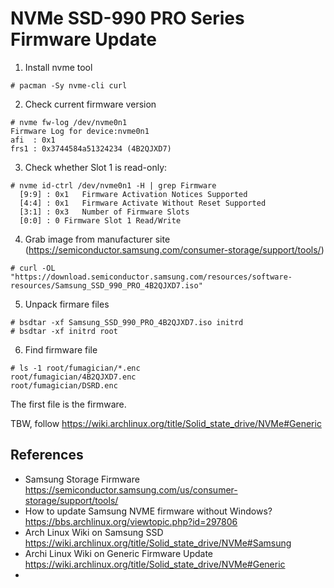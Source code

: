 # NVMe SSD-990 PRO Series Firmware Update

1. Install nvme tool
```
# pacman -Sy nvme-cli curl
```

2. Check current firmware version
```
# nvme fw-log /dev/nvme0n1
Firmware Log for device:nvme0n1
afi  : 0x1
frs1 : 0x3744584a51324234 (4B2QJXD7)
```

3. Check whether Slot 1 is read-only:
```
# nvme id-ctrl /dev/nvme0n1 -H | grep Firmware
  [9:9] : 0x1	Firmware Activation Notices Supported
  [4:4] : 0x1	Firmware Activate Without Reset Supported
  [3:1] : 0x3	Number of Firmware Slots
  [0:0] : 0	Firmware Slot 1 Read/Write
```

4. Grab image from manufacturer site (https://semiconductor.samsung.com/consumer-storage/support/tools/)
```
# curl -OL "https://download.semiconductor.samsung.com/resources/software-resources/Samsung_SSD_990_PRO_4B2QJXD7.iso"
```

5. Unpack firmare files
```
# bsdtar -xf Samsung_SSD_990_PRO_4B2QJXD7.iso initrd
# bsdtar -xf initrd root
```

6. Find firmware file
```
# ls -1 root/fumagician/*.enc
root/fumagician/4B2QJXD7.enc
root/fumagician/DSRD.enc
```
The first file is the firmware.

TBW, follow https://wiki.archlinux.org/title/Solid_state_drive/NVMe#Generic

## References
- Samsung Storage Firmware https://semiconductor.samsung.com/us/consumer-storage/support/tools/
- How to update Samsung NVME firmware without Windows? https://bbs.archlinux.org/viewtopic.php?id=297806
- Arch Linux Wiki on Samsung SSD https://wiki.archlinux.org/title/Solid_state_drive/NVMe#Samsung
- Archi Linux Wiki on Generic Firmware Update https://wiki.archlinux.org/title/Solid_state_drive/NVMe#Generic
- 